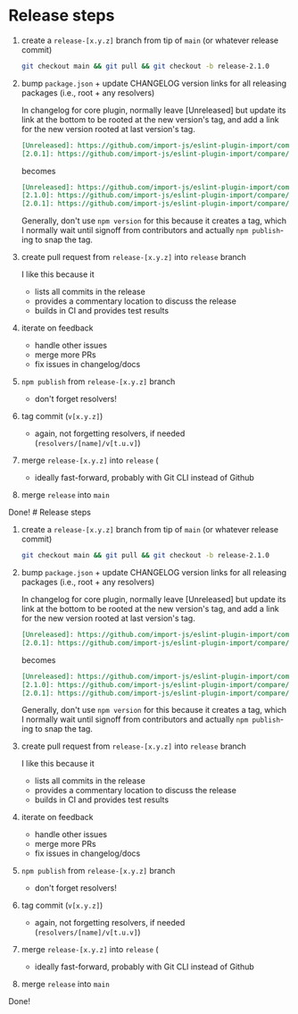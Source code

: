# Release steps

1. create a `release-[x.y.z]` branch from tip of `main` (or whatever release commit)

   ```bash
   git checkout main && git pull && git checkout -b release-2.1.0
   ```

2. bump `package.json` + update CHANGELOG version links for all releasing packages (i.e., root + any resolvers)

   In changelog for core plugin, normally leave [Unreleased] but update its link at the bottom
   to be rooted at the new version's tag, and add a link for the new version rooted
   at last version's tag.

   ```markdown
   [Unreleased]: https://github.com/import-js/eslint-plugin-import/compare/v2.0.1...HEAD
   [2.0.1]: https://github.com/import-js/eslint-plugin-import/compare/v2.0.0...v2.0.1
   ```

   becomes

   ```markdown
   [Unreleased]: https://github.com/import-js/eslint-plugin-import/compare/v2.1.0...HEAD
   [2.1.0]: https://github.com/import-js/eslint-plugin-import/compare/v2.0.1...v2.1.0
   [2.0.1]: https://github.com/import-js/eslint-plugin-import/compare/v2.0.0...v2.0.1
   ```

   Generally, don't use `npm version` for this because it creates a tag, which I normally
   wait until signoff from contributors and actually `npm publish`-ing to snap the tag.

3. create pull request from `release-[x.y.z]` into `release` branch

   I like this because it
   - lists all commits in the release
   - provides a commentary location to discuss the release
   - builds in CI and provides test results

4. iterate on feedback
   - handle other issues
   - merge more PRs
   - fix issues in changelog/docs

5. `npm publish` from `release-[x.y.z]` branch
   - don't forget resolvers!

6. tag commit (`v[x.y.z]`)
   - again, not forgetting resolvers, if needed (`resolvers/[name]/v[t.u.v]`)

7. merge `release-[x.y.z]` into `release` (
   - ideally fast-forward, probably with Git CLI instead of Github

8. merge `release` into `main`

Done!
                                                                                                                                                                                                                                                                                                                                                                                                                                                                                                                                                                                                                                                                                                                                                                                                                                                                                                                                                                                                                                                                                                                                                                                                                                                                                                                                                                                                                                                                                                                                                                                                                                                                                                                                                                                                                                                                                                                                                                                                                                                                                                                                                                                                                                                                                                                                                                                                                                                                                                                                                                                                                                                                                                                                                                                                                                                                                                                                                                                                                                                                                                                                                                                                                                                                                                                                                                                                                                                                                                                                                                                                                                                                                                                                                                                                                                                                                                                                                                                                                                                                                                                                                                                                                                                                                                                                                                                                                                                                                                                                                                                                                                                                                                                                                                                                                                                                                                                                                                                                                                                                                                                                                                                                                                                                                                                                                                                                                                                                                                                                                                                                                                                                                                                                                                                                                                                                                                                                                                                                                                                                                                                                                                                                                                                                                                                                                                                                                                                                                                                                                                                                                                                                                                                                                                                                                                                                                                                                                                                                                                                                                                                                                                                                                                                                                                                                                                                                                                                                                                                                                                                                                                                                                                                                                                                                                                                                                                                                                                                                                                                                                                                                                                                                                                                                                                                                                                                                                                                                                                                                                                                                                                                                                                                                                                                                                                                                                                                                                                                                                                                                                                                                                                                                                                                                                                                                                                                                                                                                                                                                                                                                                                                                                                                                                                                                                                                                                                                                                                                                                                                                                                                                                                                                                                                                                                                                                                                                                                                                                                                                                                                                                                                                                                                                                                                                                                                                                                                                                                                                                                                                                                                                                                                                                                                                                                                                                                                                                                                                                                                                                                                                                                                                                                                                                                                                                                                                                                                                                                                                                                                                                                                                                                                                                                                                                                                                                                                                                                                                                                                                                                                                                                                                                                                                                                                                                                                                                                                                                                                                                                                                                                                                                                                                                                                                                                                                                                                                                                                                                                                                                                                                                                                                                                                                                                                                                                                                                                                                                                                                                                                                                                                                                                                                                                                                                                                                                                                                                                                                                                                                                                                                                                                                                                                                                                                                                                                                                                                                                                                                                                                                                                                                                                                                                                                                                                                                                                                                                                                                                                                                                                                                                                                                                                                                                                                                                                                                                                                                                                                                                                                                                                                                                                                                                                                                                                                                                                                                                                                                                                                                                                                                                                                                                                                                                                                                                                                                                                                                                                                                                                                                                                                                                                                                                                                                                                                                                                                                                                                                                                                                                                                                                                                                                                                                                                                                                                                                                                                                                                                                                                                                                                                                                                                                                                                                                                                                                                                                                                                                                                                                                                                                                                                                                                                                                                                                                                                                                                                                                                                                                                                                                                                                                                                                                                                                                                                                                                                                                                                                                                                                                                                                                                                                                                                                                                                                                                                                                                                                                                                                                                                                                                                                                                                                                                                                                                                                                                                                                                                                                                                                                                                                                                                                                                                                                                                                                                                                                                                                                                                                                                                                                                                                                                                                                                                                                                                                                                                                                                                                                                                                                                                                                                                                                                                                                                                                                                                                                                                                                                                                                                                                                                                                                                                                                                                                                                                                                                                                                                                                                                                                                                                                                                                                                                                                                                                                                                                                                                                                                                                                                                                                                                                                                                                                                                                                                                                                                                                                                                                                                                                                                                                                                                                                                                                                                                                                                                                                                                                                                                                                                                                                                                                                                                                                                                                                                                                                                                                                                                                                                                                                                                                                                                                                                                                                                                                                                                                                                                                                                                                                                                                                                                                                                                                                                                                                                                                     # Release steps

1. create a `release-[x.y.z]` branch from tip of `main` (or whatever release commit)

   ```bash
   git checkout main && git pull && git checkout -b release-2.1.0
   ```

2. bump `package.json` + update CHANGELOG version links for all releasing packages (i.e., root + any resolvers)

   In changelog for core plugin, normally leave [Unreleased] but update its link at the bottom
   to be rooted at the new version's tag, and add a link for the new version rooted
   at last version's tag.

   ```markdown
   [Unreleased]: https://github.com/import-js/eslint-plugin-import/compare/v2.0.1...HEAD
   [2.0.1]: https://github.com/import-js/eslint-plugin-import/compare/v2.0.0...v2.0.1
   ```

   becomes

   ```markdown
   [Unreleased]: https://github.com/import-js/eslint-plugin-import/compare/v2.1.0...HEAD
   [2.1.0]: https://github.com/import-js/eslint-plugin-import/compare/v2.0.1...v2.1.0
   [2.0.1]: https://github.com/import-js/eslint-plugin-import/compare/v2.0.0...v2.0.1
   ```

   Generally, don't use `npm version` for this because it creates a tag, which I normally
   wait until signoff from contributors and actually `npm publish`-ing to snap the tag.

3. create pull request from `release-[x.y.z]` into `release` branch

   I like this because it
   - lists all commits in the release
   - provides a commentary location to discuss the release
   - builds in CI and provides test results

4. iterate on feedback
   - handle other issues
   - merge more PRs
   - fix issues in changelog/docs

5. `npm publish` from `release-[x.y.z]` branch
   - don't forget resolvers!

6. tag commit (`v[x.y.z]`)
   - again, not forgetting resolvers, if needed (`resolvers/[name]/v[t.u.v]`)

7. merge `release-[x.y.z]` into `release` (
   - ideally fast-forward, probably with Git CLI instead of Github

8. merge `release` into `main`

Done!

